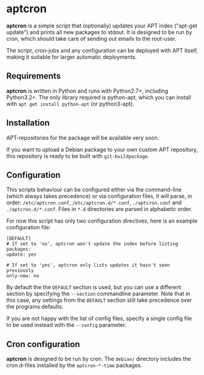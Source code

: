 aptcron
=======

**aptcron** is a simple script that (optionally) updates your APT index
("apt-get update") and prints all new packages to stdout. It is designed to be
run by cron, which should take care of sending out emails to the root-user.

The script, cron-jobs and any configuration can be deployed with APT itself,
making it suitable for larger automatic deployments.

Requirements
------------

**aptcron** is written in Python and runs with Python2.7+, including
Python3.2+. The only library required is python-apt, which you can install with
`apt get install python-apt` (or python3-apt).

Installation
------------

APT-repositories for the package will be available very soon.

If you want to upload a Debian package to your own custom APT repository, this
repository is ready to be built with `git-buildpackage`. 

Configuration
-------------

This scripts behaviour can be configured either via the command-line (which
always takes precedence) or via configuration files, it will parse, in order:
`/etc/aptcron.conf`, `/etc/aptcron.d/*.conf`, `./aptcron.conf` and
`./aptcron.d/*.conf`. Files in `*.d` directories are parsed in alphabetic order.

For now this script has only two configuration directives, here is an example
configuration file:

    [DEFAULT]
    # If set to 'no', aptcron won't update the index before listing packages:
    update: yes
    
    # If set to 'yes', aptcron only lists updates it hasn't seen previously
    only-new: no

By default the the `DEFAULT` section is used, but you can use a different
section by specifying the `--section` commandline parameter. Note that in this
case, any settings from the `DEFAULT` section still take precedence over the
programs defaults.

If you are not happy with the list of config files, specify a single config
file to be used instead with the `--config` parameter.

Cron configuration
------------------

**aptcron** is designed to be run by cron. The `debian/` directory includes the
cron.d-files installed by the `aptcron-*-time` packages.
